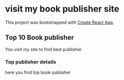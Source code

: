 # visit my book publisher site

This project was bootstrapped with [Create React App]("https://sharp-swirles-1b433f.netlify.app/").

## Top 10 Book publisher

You visit my site to find best publisher

### Top publisher details
here you find top book publisher

